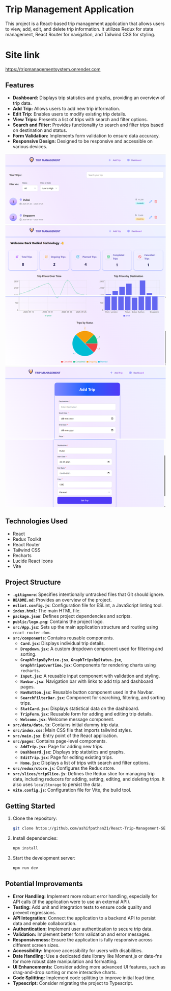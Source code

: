 # Trip Management Application

This project is a React-based trip management application that allows users to view, add, edit, and delete trip information. It utilizes Redux for state management, React Router for navigation, and Tailwind CSS for styling.

# Site link

https://tripmanagementsystem.onrender.com

## Features

- **Dashboard:** Displays trip statistics and graphs, providing an overview of trip data.
- **Add Trip:** Allows users to add new trip information.
- **Edit Trip:** Enables users to modify existing trip details.
- **View Trips:** Presents a list of trips with search and filter options.
- **Search and Filter:** Provides functionality to search and filter trips based on destination and status.
- **Form Validation:** Implements form validation to ensure data accuracy.
- **Responsive Design:** Designed to be responsive and accessible on various devices.

![Alt Text](./public/home.png)
![Alt Text](./public/dashboard1.png)
![Alt Text](./public/dashboard2.png)
![Alt Text](./public/addtrip.png)
![Alt Text](./public/edittrip.png)

## Technologies Used

- React
- Redux Toolkit
- React Router
- Tailwind CSS
- Recharts
- Lucide React Icons
- Vite

## Project Structure

- **`.gitignore`**: Specifies intentionally untracked files that Git should ignore.
- **`README.md`**: Provides an overview of the project.
- **`eslint.config.js`**: Configuration file for ESLint, a JavaScript linting tool.
- **`index.html`**: The main HTML file.
- **`package.json`**: Defines project dependencies and scripts.
- **`public/logo.png`**: Contains the project logo.
- **`src/App.jsx`**: Sets up the main application structure and routing using `react-router-dom`.
- **`src/components`**: Contains reusable components.
  - **`Card.jsx`**: Displays individual trip details.
  - **`Dropdown.jsx`**: A custom dropdown component used for filtering and sorting.
  - **`GraphTripsByPrice.jsx`**, **`GraphTripsByStatus.jsx`**, **`GraphTripsOverTime.jsx`**: Components for rendering charts using `recharts`.
  - **`Input.jsx`**: A reusable input component with validation and styling.
  - **`Navbar.jsx`**: Navigation bar with links to add trip and dashboard pages.
  - **`NavButton.jsx`**: Reusable button component used in the Navbar.
  - **`SearchFilterBar.jsx`**: Component for searching, filtering, and sorting trips.
  - **`StatCard.jsx`**: Displays statistical data on the dashboard.
  - **`TripForm.jsx`**: Reusable form for adding and editing trip details.
  - **`Welcome.jsx`**: Welcome message component.
- **`src/data/data.js`**: Contains initial dummy trip data.
- **`src/index.css`**: Main CSS file that imports tailwind styles.
- **`src/main.jsx`**: Entry point of the React application.
- **`src/pages`**: Contains page-level components.
  - **`AddTrip.jsx`**: Page for adding new trips.
  - **`Dashboard.jsx`**: Displays trip statistics and graphs.
  - **`EditTrip.jsx`**: Page for editing existing trips.
  - **`Home.jsx`**: Displays a list of trips with search and filter options.
- **`src/redux/store.js`**: Configures the Redux store.
- **`src/slices/tripSlice.js`**: Defines the Redux slice for managing trip data, including reducers for adding, setting, editing, and deleting trips. It also uses `localStorage` to persist the data.
- **`vite.config.js`**: Configuration file for Vite, the build tool.

## Getting Started

1.  Clone the repository:

    ```bash
    git clone https://github.com/ashifpathan21/React-Trip-Management-SEP-2025-BT-REACT-OCT-2025-372.git
    ```

2.  Install dependencies:

    ```bash
    npm install
    ```

3.  Start the development server:

    ```bash
    npm run dev
    ```

## Potential Improvements

- **Error Handling:** Implement more robust error handling, especially for API calls (if the application were to use an external API).
- **Testing:** Add unit and integration tests to ensure code quality and prevent regressions.
- **API Integration:** Connect the application to a backend API to persist data and enable collaboration.
- **Authentication:** Implement user authentication to secure trip data.
- **Validation:** Implement better form validation and error messages.
- **Responsiveness:** Ensure the application is fully responsive across different screen sizes.
- **Accessibility:** Improve accessibility for users with disabilities.
- **Date Handling:** Use a dedicated date library like Moment.js or date-fns for more robust date manipulation and formatting.
- **UI Enhancements:** Consider adding more advanced UI features, such as drag-and-drop sorting or more interactive charts.
- **Code Splitting:** Implement code splitting to improve initial load time.
- **Typescript:** Consider migrating the project to Typescript.
